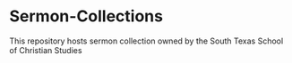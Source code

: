 # Sermon-Collections
This repository hosts sermon collection owned by the South Texas School of Christian Studies
